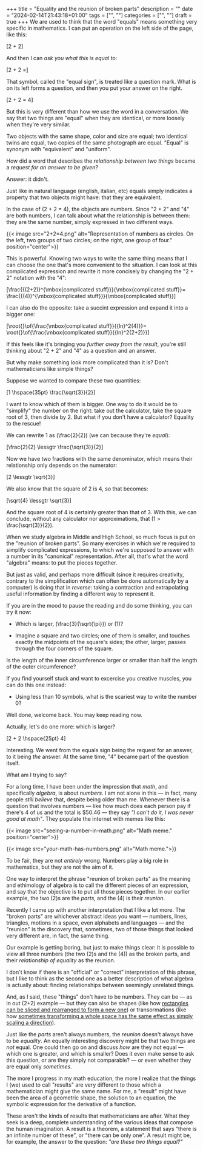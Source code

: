 +++
title = "Equality and the reunion of broken parts"
description = ""
date = "2024-02-14T21:43:18+01:00"
tags = ["", ""]
categories = ["", ""]
draft = true
+++
We are used to think that the word "equals" means something very specific in mathematics. I can put an operation on the left side of the page, like this:

\[2 + 2\]

And then I can _ask you what this is equal to_:

\[2 + 2 =\]

That symbol, called the "equal sign", is treated like a question mark. What is on its left forms a question, and then you put your answer on the right.

\[2 + 2 = 4\]

But this is very different than how we use the word in a conversation. We say that two things are "equal" when they are identical, or more loosely when they're very similar.

Two objects with the same shape, color and size are equal; two identical twins are equal, two copies of the same photograph are equal. "Equal" is synonym with "equivalent" and "uniform".

How did a word that describes the _relationship between two things_ became a _request for an answer to be given_?

Answer: it didn't.

Just like in natural language (english, italian, etc) equals simply indicates a property that two objects might have: that they are equivalent.

In the case of \(2 + 2 = 4\), the objects are numbers. Since "2 + 2" and "4" are both numbers, I can talk about what the relationship is between them: they are the same number, simply expressed in two different ways.

{{< image src="2+2=4.png" alt="Representation of numbers as circles. On the left, two groups of two circles; on the right, one group of four." position="center">}}

This is powerful. Knowing two ways to write the same thing means that I can choose the one that's more convenient to the situation. I can look at this complicated expression and rewrite it more concisely by changing the "2 + 2" notation with the "4":

\[\frac{{(2+2)}^{\mbox{complicated stuff}}}{\mbox{complicated stuff}}=
  \frac{{(4)}^{\mbox{complicated stuff}}}{\mbox{complicated stuff}}\]

I can also do the opposite: take a succint expression and expand it into a bigger one:

\[\root{}\of{\frac{\mbox{complicated stuff}}{{ln}^2(4)}}=
  \root{}\of{\frac{\mbox{complicated stuff}}{{ln}^2(2+2)}}\]

If this feels like it's bringing you _further away from the result_, you're still thinking about "2 + 2" and "4" as a question and an answer.

But why make something look more complicated than it is? Don't mathematicians like simple things?

Suppose we wanted to compare these two quantities:

\[1 \hspace{35pt} \frac{\sqrt{3}}{2}\]

I want to know which of them is bigger. One way to do it would be to "simplify" the number on the right: take out the calculator, take the square root of 3, then divide by 2. But what if you don't have a calculator? Equality to the rescue!

We can rewrite 1 as \(\frac{2}{2}\) (we can because they're _equal_):

\[\frac{2}{2} \lessgtr \frac{\sqrt{3}}{2}\]

Now we have two fractions with the same denominator, which means their relationship only depends on the numerator:

\[2 \lessgtr \sqrt{3}\]

We also know that the square of 2 is 4, so that becomes:

\[\sqrt{4} \lessgtr \sqrt{3}\]

And the square root of 4 is certainly greater than that of 3. With this, we can conclude, without any calculator nor approximations, that \(1 > \frac{\sqrt{3}}{2}\).

When we study algebra in Middle and High School, so much focus is put on the "reunion of broken parts". So many exercises in which we're required to simplify complicated expressions, to which we're supposed to answer with a number in its "canonical" representation. After all, that's what the word "algebra" means: to put the pieces together.

But just as valid, and perhaps more difficult (since it requires creativity, contrary to the simplification which can often be done automatically by a computer) is doing that in _reverse_: taking a contraction and extrapolating useful information by finding a different way to represent it.

If you are in the mood to pause the reading and do some thinking, you can try it now:

- Which is larger, \(\frac{3}{\sqrt{\pi}}\) or \(1\)?

- Imagine a square and two circles; one of them is smaller, and touches exactly the midpoints of the square's sides; the other, larger, passes through the four corners of the square.

<drawing>

Is the length of the inner circumference larger or smaller than half the length of the outer circumference?

If you find yourself stuck and want to excercise you creative muscles, you can do this one instead:

- Using less than 10 symbols, what is the scariest way to write the number 0?

Well done, welcome back. You may keep reading now.

Actually, let's do one more: which is larger?

\[2 + 2 \hspace{25pt} 4\]

Interesting. We went from the equals sign being the request for an answer, to it being _the_ answer. At the same time, "4" became part of the question itself.

What am I trying to say?

For a long time, I have been under the impression that _math_, and specifically _algebra_, is about _numbers_. I am not alone in this — in fact, many people _still believe_ that, despite being older than me. Whenever there is a question that involves numbers — like how much does each person pay if there's 4 of us and the total is $50.46 — they say _"I can't do it, I was never good at math"_. They populate the internet with memes like this:

{{< image src="seeing-a-number-in-math.png" alt="Math meme." position="center">}}

{{< image src="your-math-has-numbers.png" alt="Math meme.">}}

To be fair, they are not _entirely_ wrong. Numbers play a big role in mathematics, but they are not the aim of it.

One way to interpret the phrase "reunion of broken parts" as the meaning and ethimology of algebra is to call the different pieces of an expression, and say that the objective is to put all those pieces together. In our earlier example, the two \(2\)s are the _parts_, and the \(4\) is their _reunion_.

Recently I came up with another interpretation that I like a lot more. The "broken parts" are whichever abstract ideas you want — numbers, lines, triangles, motions in a space, even alphabets and languages — and the "reunion" is the discovery that, sometimes, two of those things that looked very different are, in fact, the same thing.

Our example is getting boring, but just to make things clear: it is possible to view all three numbers (the two \(2\)s and the \(4\)) as the broken parts, and their _relationship of equality_ as the reunion.

I don't know if there is an "official" or "correct" interpretation of this phrase, but I like to think as the second one as a better description of what algebra is actually about: finding relationships between seemingly unrelated things.

And, as I said, these "things" don't have to be numbers. They can be — as in out \(2+2\) example — but they can also be shapes (like how [rectangles can be sliced and rearranged to form a new one](https://emanuelerovini.wordpress.com/2023/10/18/intuition-for-factorization/)) or transormations (like how [sometimes transforming a whole space has the same effect as simply scaling a direction](https://www.youtube.com/watch?v=PFDu9oVAE-g)).

Just like the _parts_ aren't always numbers, the _reunion_ doesn't always have to be _equality_. An equally interesting discovery might be that two things are _not_ equal. One could then go on and discuss _how_ are they not equal — which one is greater, and which is smaller? Does it even make sense to ask this question, or are they simply not comparable? — or even whether they are equal only _sometimes_.

The more I progress in my math education, the more I realize that the things I (we) used to call "results" are very different to those which a mathematician might give the same name. For me, a "result" might have been the area of a geometric shape, the solution to an equation, the symbolic expression for the derivative of a function.

These aren't the kinds of results that mathematicians are after. What they seek is a deep, complete understanding of the various ideas that compose the human imagination. A result is a theorem, a statement that says "there is an infinite number of these", or "there can be only one". A result might be, for example, the answer to the question: _"are these two things equal?"_
